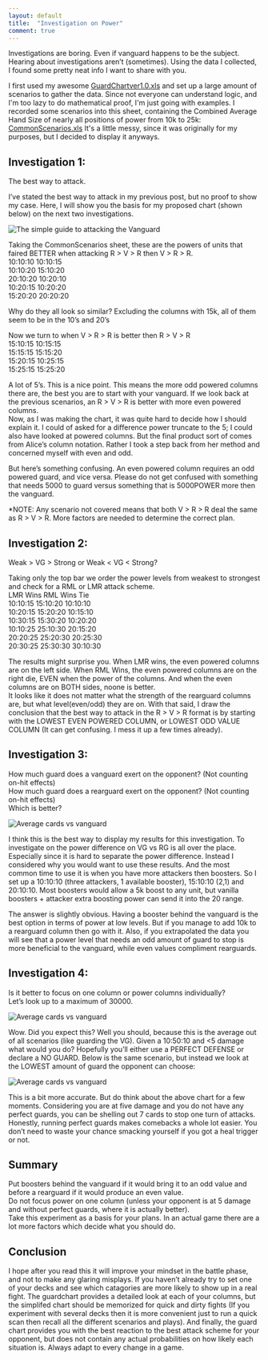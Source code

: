```yaml
---
layout: default
title:  "Investigation on Power"
comment: true
---
```


<p>Investigations are boring. Even if vanguard happens to be the subject.<br />
Hearing about investigations aren&#8217;t (sometimes). Using the data I collected, I found some pretty neat info I want to share with you.</p>

I first used my awesome [GuardChartver1.0.xls](/cfvg/assets/program/guardchartver1.xls) and set up a large amount of scenarios to gather the data. Since not everyone can understand logic, and I'm too lazy to do mathematical proof, I'm just going with examples. I recorded some scenarios into this sheet, containing the Combined Average Hand Size of nearly all positions of power from 10k to 25k: [CommonScenarios.xls](/cfvg/assets/program/commonscenarios.xls) 
It's a little messy, since it was originally for my purposes, but I decided to display it anyways.

<!-- more -->
<h2>Investigation 1:</h2>
<p>The best way to attack.</p>
<p>I&#8217;ve stated the best way to attack in my previous post, but no proof to show my case. Here, I will show you the basis for my proposed chart (shown below) on the next two investigations.</p>

![The simple guide to attacking the Vanguard](/cfvg/assets/img/simpleattack.png)

<p>Taking the CommonScenarios sheet, these are the powers of units that faired BETTER when attacking R &gt; V &gt; R then V &gt; R &gt; R.<br />
10:10:10   10:10:15<br />
10:10:20  15:10:20<br />
20:10:20  10:20:10<br />
10:20:15  10:20:20<br />
15:20:20  20:20:20</p>
<p>Why do they all look so similar? Excluding the columns with 15k, all of them seem to be in the 10&#8217;s and 20&#8217;s</p>
<p>Now we turn to when V &gt; R &gt; R is better then R &gt; V &gt; R<br />
15:10:15  10:15:15<br />
15:15:15  15:15:20<br />
15:20:15  10:25:15<br />
15:25:15  15:25:20</p>
<p>A lot of 5&#8217;s. This is a nice point. This means the more odd powered columns there are, the best you are to start with your vanguard. If we look back at the previous scenarios, an R &gt; V &gt; R is better with more even powered columns.<br />
Now, as I was making the chart, it was quite hard to decide how I should explain it. I could of asked for a difference power truncate to the 5; I could also have looked at powered columns. But the final product sort of comes from Alice&#8217;s column notation. Rather I took a step back from her method and concerned myself with even and odd.</p>
<p>But here&#8217;s something confusing. An even powered column requires an odd powered guard, and vice versa. Please do not get confused with something that needs 5000 to guard versus something that is 5000POWER more then the vanguard.</p>
<p>*NOTE: Any scenario not covered means that both V &gt; R &gt; R deal the same as R &gt; V &gt; R. More factors are needed to determine the correct plan.</p>
<h2>Investigation 2:</h2>
<p>Weak &gt; VG &gt; Strong or Weak &lt; VG &lt; Strong?</p>
<p>Taking only the top bar we order the power levels from weakest to strongest and check for a RML or LMR attack scheme.<br />
LMR Wins RML Wins Tie<br />
10:10:15 15:10:20 10:10:10<br />
10:20:15 15:20:20 10:15:10<br />
10:30:15 15:30:20 10:20:20<br />
10:10:25 25:10:30 20:15:20<br />
20:20:25 25:20:30 20:25:30<br />
20:30:25 25:30:30 30:10:30</p>
<p>The results might surprise you. When LMR wins, the even powered columns are on the left side. When RML Wins, the even powered columns are on the right die, EVEN when the power of the columns. And when the even columns are on BOTH sides, noone is better.<br />
It looks like it does not matter what the strength of the rearguard columns are, but what level(even/odd) they are on. With that said, I draw the conclusion that the best way to attack in the R &gt; V &gt; R format is by starting with the LOWEST EVEN POWERED COLUMN, or LOWEST ODD VALUE COLUMN (It can get confusing. I mess it up a few times already).</p>
<h2>Investigation 3:</h2>
<p>How much guard does a vanguard exert on the opponent? (Not counting on-hit effects)<br />
How much guard does a rearguard exert on the opponent? (Not counting on-hit effects)<br />
Which is better?</p>

![Average cards vs vanguard](/cfvg/assets/img/vsvg1.jpg)

<p>I think this is the best way to display my results for this investigation. To investigate on the power difference on VG vs RG is all over the place. Especially since it is hard to separate the power difference. Instead I considered why you would want to use these results. And the most common time to use it is when you have more attackers then boosters. So I set up a 10:10:10 (three attackers, 1 available booster), 15:10:10 (2,1) and 20:10:10. Most boosters would allow a 5k boost to any unit, but vanilla boosters + attacker extra boosting power can send it into the 20 range.</p>
<p>The answer is slightly obvious. Having a booster behind the vanguard is the best option in terms of power at low levels. But if you manage to add 10k to a rearguard column then go with it. Also, if you extrapolated the data you will see that a power level that needs an odd amount of guard to stop is more beneficial to the vanguard, while even values compliment rearguards.</p>
<h2>Investigation 4:</h2>
<p>Is it better to focus on one column or power columns individually?<br />
Let&#8217;s look up to a maximum of 30000.</p>

![Average cards vs vanguard](/cfvg/assets/img/vsvg2.jpg)

<p>Wow. Did you expect this? Well you should, because this is the average out of all scenarios (like guarding the VG). Given a 10:50:10 and &lt;5 damage what would you do? Hopefully you&#8217;ll either use a PERFECT DEFENSE or declare a NO GUARD. Below is the same scenario, but instead we look at the LOWEST amount of guard the opponent can choose:</p>

![Average cards vs vanguard](/cfvg/assets/img/vsvg3.jpg)

<p>This is a bit more accurate. But do think about the above chart for a few moments. Considering you are at five damage and you do not have any perfect guards, you can be shelling out 7 cards to stop one turn of attacks. Honestly, running perfect guards makes comebacks a whole lot easier. You don&#8217;t need to waste your chance smacking yourself if you got a heal trigger or not.</p>
<h2>Summary</h2>
<p>Put boosters behind the vanguard if it would bring it to an odd value and before a rearguard if it would produce an even value.<br />
Do not focus power on one column (unless your opponent is at 5 damage and without perfect guards, where it is actually better).<br />
Take this experiment as a basis for your plans. In an actual game there are a lot more factors which decide what you should do.</p>
<h2>Conclusion</h2>
<p>I hope after you read this it will improve your mindset in the battle phase, and not to make any glaring misplays. If you haven&#8217;t already try to set one of your decks and see which catagories are more likely to show up in a real fight. The guardchart provides a detailed look at each of your columns, but the simplifed chart should be memorized for quick and dirty fights (If you experiment with several decks then it is more convenient just to run a quick scan then recall all the different scenarios and plays). And finally, the guard chart provides you with the best reaction to the best attack scheme for your opponent, but does not contain any actual probabilities on how likely each situation is. Always adapt to every change in a game.<i class="fa fa-stop"></i></p>
